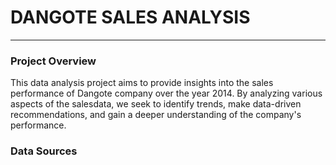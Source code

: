 
# DANGOTE SALES ANALYSIS 
---
### Project Overview 

This data analysis project aims to provide insights into the sales performance of Dangote company over the year 2014. By analyzing various aspects of the salesdata, we seek to identify trends, make data-driven recommendations, and gain a deeper understanding of the company's performance.

### Data Sources 



